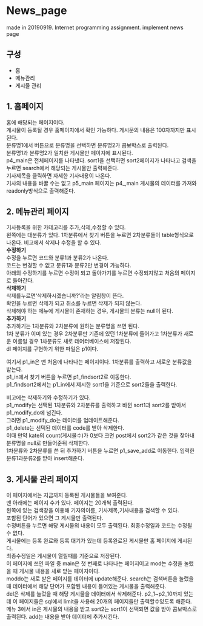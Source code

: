 # News_page
made in 20190919. Internet programming assignment. implement news page  
## 구성  
- 홈  
- 메뉴관리  
- 게시물 관리  

## 1. 홈페이지  
홈에 해당되는 페이지이다.   
게시물이 등록될 경우 홈페이지에서 확인 가능하다. 게시문의 내용은 100자까지만 표시된다.  
분류명1에서 버튼으로 분류명을 선택하면 분류명2가 콤보박스로 출력된다.  
분류명1과 분류명2가 일치한 게시물만 페이지에 표시된다.   
p4_main은 전체페이지를 나타낸다. sort1을 선택하면 sort2페이지가 나타나고 검색을 누르면 search에서 해당되는 게시물만 출력해준다.  
기사제목을 클릭하면 자세한 기사내용이 나온다.  
기사의 내용을 바꿀 수는 없고 p5_main 페이지는 p4_,main 게시물의 데이터를 가져와 readonly방식으로 출력해준다.  
## 2. 메뉴관리 페이지  
기사등록을 위한 카테고리를 추가,삭제,수정할 수 있다.  
왼쪽에는 대분류가 있다. 1차분류에서 찾기 버튼을 누르면 2차분류들이 table형식으로 나온다. 비고에서 삭제나 수정을 할 수 있다.  
**수정하기**  
수정을 누르면 코드와 분류1과 분류2가 나온다.   
코드는 변경할 수 없고 분류1과 분류2만 변경이 가능하다.   
아래의 수정하기를 누르면 수정이 되고 돌아가기를 누르면 수정되지않고 처음의 페이지로 돌아간다.  
**삭제하기**  
삭제를누르면‘삭제하시겠습니까?’라는 알림창이 뜬다.  
확인을 누르면 삭제가 되고 취소를 누르면 삭제가 되지 않는다.  
삭제해야 하는 메뉴에 게시물이 존재하는 경우, 게시물의 분류는 null이 된다.  
**추가하기**  
추가하기는 1차분류와 2차분류에 원하는 분류명을 쓰면 된다.  
1차 분류가 이미 있는 경우 2차분류만 기존에 있던 1차분류에 들어가고 1차분류가 새로운 이름일 경우 1차분류도 새로 데어터베이스에 저장된다.  
dl 페이지를 구현하기 위한 파일은 p1이다.  

여기서 p1_in은 맨 처음에 나타나는 페이지이다. 1차분류를 출력하고 새로운 분류값을 받는다.  
p1_in에서 찾기 버튼을 누르면 p1_findsort2로 이동한다.  
p1_findsort2에서는 p1_in에서 제시한 sort1을 기준으로 sort2들을 출력한다.  
  
비고에는 삭제하기와 수정하기가 있다.  
p1_modify는 선택된 1차분류와 2차분류를 출력하고 바뀐 sort1과 sort2를 받아서 p1_modify_do에 넘긴다.  
그러면 p1_modify_do는 데이터를 업데이트해준다.  
p1_delete는 선택된 데이터를 code를 받아 삭제한다.   
이때 만약 kate의 count(게시물수)가 0보다 크면 post에서 sort2가 같은 것을 찾아내 분류명을 null로 만들어준뒤 삭제한다.  
1차분류와 2차분류를 쓴 뒤 추가하기 버튼을 누르면 p1_save_add로 이동한다. 입력한 분류1과분류2를 받아 insert해준다.  
## 3. 게시물 관리 페이지  
이 페이지에서는 지금까지 등록된 게시물들을 보여준다.  
맨 아래에는 페이지 수가 있다. 페이지는 20개씩 출력된다.  
왼쪽에 있는 검색창을 이용해 기자의이름, 기사제목,기사내용을 검색할 수 있다.  
포함된 단어가 있으면 그 게시물만 출력된다.  
수정버튼을 누르면 해당 게시물의 내용이 모두 출력된다. 최종수정일과 코드는 수정될 수 없다.  
게시물에는 등록 완료와 등록 대기가 있는데 등록완료된 게시물만 홈 페이지에 게시된다.  
최종수정일은 게시물이 열릴때를 기준으로 저장된다.  
이 페이지에 쓰인 파일 중 main은 첫 번째로 나타나는 페이지이고 mod는 수정을 눌렀을 때 게시물 내용을 새로 받는 페이지이다.  
moddo는 새로 받은 페이지를 데이터에 update해준다. search는 검색버튼을 눌렀을 때 데이터에서 해당 단어가 포함된 내용이 들어있는 게시물을 출력해준다.  
del은 삭제를 눌렀을 때 해당 게시물을 데이터에서 삭제해준다. p2_1~p2_10까지 있는데 이 페이지들은 sql에서 limit을 사용해 20개의 페이지들만 출력할수있도록 해준다.  
메뉴 3에서 in은 게시물의 내용을 받고 sort2는 sort1이 선택되면 값을 받아 콤보박스로 출력된다. add는 내용을 받아 데이터에 추가시킨다.  
